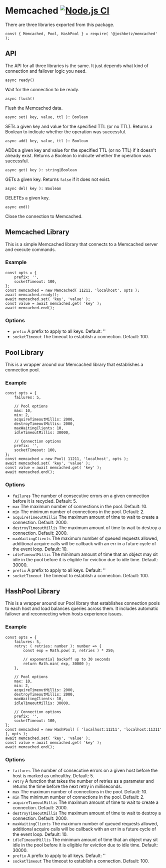 # Memcached [![Node.js CI](https://github.com/joshbetz/node-memcached/actions/workflows/node.js.yml/badge.svg)](https://github.com/joshbetz/node-memcached/actions/workflows/node.js.yml)

There are three libraries exported from this package.

```
const { Memcached, Pool, HashPool } = require( '@joshbetz/memcached' );
```

## API

The API for all three libraries is the same. It just depends what kind of connection and failover logic you need.

```
async ready()
```

Wait for the connection to be ready.

```
async flush()
```

Flush the Memcached data.

```
async set( key, value, ttl ): Boolean
```

SETs a given key and value for the specified TTL (or no TTL). Returns a Boolean to indicate whether the operation was successful.

```
async add( key, value, ttl ): Boolean
```

ADDs a given key and value for the specified TTL (or no TTL) if it doesn't already exist. Returns a Boolean to indicate whether the operation was successful.

```
async get( key ): string|Boolean
```

GETs a given key. Returns `false` if it does not exist.

```
async del( key ): Boolean
```

DELETEs a given key.

```
async end()
```

Close the connection to Memcached.

## Memcached Library

This is a simple Memcached library that connects to a Memcached server and execute commands.

### Example

```
const opts = {
    prefix: '',
    socketTimeout: 100,
};
const memcached = new Memcached( 11211, 'localhost', opts );
await memcached.ready();
await memcached.set( 'key', 'value' );
const value = await memcached.get( 'key' );
await memcached.end();
```

### Options

* `prefix` A prefix to apply to all keys. Default: ''
* `socketTimeout` The timeout to establish a connection. Default: 100.

## Pool Library

This is a wrapper around our Memcached library that establishes a connection pool.

### Example

```
const opts = {
    failures: 5,

    // Pool options
    max: 10,
    min: 2,
    acquireTimeoutMillis: 2000,
    destroyTimeoutMillis: 2000,
    maxWaitingClients: 10,
    idleTimeoutMillis: 30000,

    // Connection options
    prefix: '',
    socketTimeout: 100,
};
const memcached = new Pool( 11211, 'localhost', opts );
await memcached.set( 'key', 'value' );
const value = await memcached.get( 'key' );
await memcached.end();
```

### Options

* `failures` The number of consecutive errors on a given connection before it is recycled. Default: 5.
* `max` The maximum number of connections in the pool. Default: 10.
* `min` The minimum number of connections in the pool. Default: 2.
* `acquireTimeoutMillis` The maximum amount of time to wait to create a connection. Default: 2000.
* `destroyTimeoutMillis` The maximum amount of time to wait to destroy a connection. Default: 2000.
* `maxWaitingClients` The maximum number of queued requests allowed, additional acquire calls will be callback with an err in a future cycle of the event loop. Default: 10.
* `idleTimeoutMillis` The minimum amount of time that an object may sit idle in the pool before it is eligible for eviction due to idle time. Default: 30000.
* `prefix` A prefix to apply to all keys. Default: ''
* `socketTimeout` The timeout to establish a connection. Default: 100.

## HashPool Library

This is a wrapper around our Pool library that establishes connection pools to each host and load balances queries across them. It includes automatic failover and reconnecting when hosts experience issues.

### Example

```
const opts = {
    failures: 5,
    retry: ( retries: number ): number => {
        const exp = Math.pow( 2, retries ) * 250;

        // exponential backoff up to 30 seconds
        return Math.min( exp, 30000 );
    },

    // Pool options
    max: 10,
    min: 2,
    acquireTimeoutMillis: 2000,
    destroyTimeoutMillis: 2000,
    maxWaitingClients: 10,
    idleTimeoutMillis: 30000,

    // Connection options
    prefix: '',
    socketTimeout: 100,
};
const memcached = new HashPool( [ 'localhost:11211', 'localhost:11311' ], opts );
await memcached.set( 'key', 'value' );
const value = await memcached.get( 'key' );
await memcached.end();
```

### Options

* `failures` The number of consecutive errors on a given host before the host is marked as unhealthy. Default: 5.
* `retry` A function that takes the number of retries as a parameter and returns the time before the next retry in milliseconds.
* `max` The maximum number of connections in the pool. Default: 10.
* `min` The minimum number of connections in the pool. Default: 2.
* `acquireTimeoutMillis` The maximum amount of time to wait to create a connection. Default: 2000.
* `destroyTimeoutMillis` The maximum amount of time to wait to destroy a connection. Default: 2000.
* `maxWaitingClients` The maximum number of queued requests allowed, additional acquire calls will be callback with an err in a future cycle of the event loop. Default: 10.
* `idleTimeoutMillis` The minimum amount of time that an object may sit idle in the pool before it is eligible for eviction due to idle time. Default: 30000.
* `prefix` A prefix to apply to all keys. Default: ''
* `socketTimeout` The timeout to establish a connection. Default: 100.
